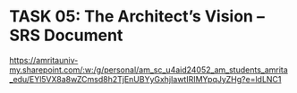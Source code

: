 # TASK 05: The Architect’s Vision – SRS Document

https://amritauniv-my.sharepoint.com/:w:/g/personal/am_sc_u4aid24052_am_students_amrita_edu/EYl5VX8a8wZCmsd8h2TjEnUBYyGxhjIawtIRIMYpqJyZHg?e=ldLNC1
